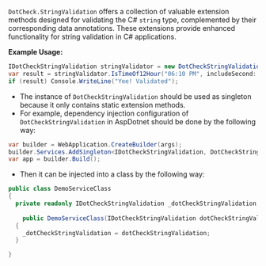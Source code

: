 `DotCheck.StringValidation` offers a collection of valuable extension methods designed for validating the C# `string`
type, complemented by their corresponding data annotations. These extensions provide enhanced functionality for string
validation in C# applications.

**Example Usage:**

```csharp
IDotCheckStringValidation stringValidator = new DotCheckStringValidation();
var result = stringValidator.IsTimeOf12Hour("06:10 PM", includeSecond: false);
if (result) Console.WriteLine("Yee! Validated");
```

- The instance of `DotCheckStringValidation` should be used as singleton because it only contains static extension
  methods.
- For example, dependency injection configuration of `DotCheckStringValidation` in AspDotnet should be done by the
  following way:

```csharp
var builder = WebApplication.CreateBuilder(args);
builder.Services.AddSingleton<IDotCheckStringValidation, DotCheckStringValidation>();
var app = builder.Build();
```

- Then it can be injected into a class by the following way:

```csharp
public class DemoServiceClass
{
  private readonly IDotCheckStringValidation _dotCheckStringValidation;
  
    public DemoServiceClass(IDotCheckStringValidation dotCheckStringValidation)
  {
    _dotCheckStringValidation = dotCheckStringValidation;
  }

}
```